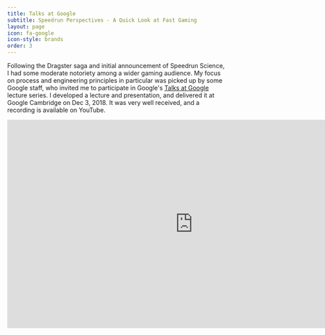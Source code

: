 ```yaml
---
title: Talks at Google
subtitle: Speedrun Perspectives - A Quick Look at Fast Gaming
layout: page
icon: fa-google
icon-style: brands
order: 3
---
```

Following the Dragster saga and initial announcement of Speedrun Science, I had some moderate notoriety among a wider gaming audience. My focus on process and engineering principles in particular was picked up by some Google staff, who invited me to participate in Google's [Talks at Google](https://talksat.withgoogle.com/) lecture series. I developed a lecture and presentation, and delivered it at Google Cambridge on Dec 3, 2018. It was very well received, and a recording is available on YouTube.

<div class="auto-resizable-iframe"><div style="text-align:left;"><iframe width="854" height="480" src="https://www.youtube.com/embed/145EqyR_MYo" frameborder="0" allow="accelerometer; autoplay; encrypted-media; gyroscope; picture-in-picture" allowfullscreen></iframe></div></div>